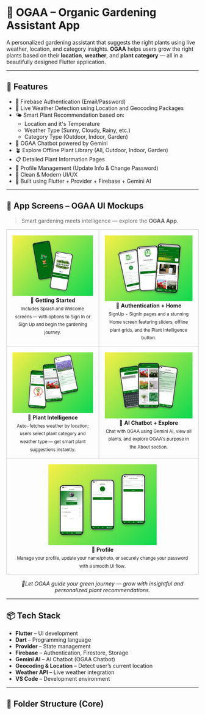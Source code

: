 <h1>🌿 OGAA – Organic Gardening Assistant App</h1>

<p>
A personalized gardening assistant that suggests the right plants using live weather, location, and category insights.
<strong>OGAA</strong> helps users grow the right plants based on their <strong>location</strong>, <strong>weather</strong>, and <strong>plant category</strong> — all in a beautifully designed Flutter application.
</p>

<hr/>

<h2>🚀 Features</h2>
<ul>
  <li>🔐 Firebase Authentication (Email/Password)</li>
  <li>📍 Live Weather Detection using Location and Geocoding Packages</li>
  <li>🌤️ Smart Plant Recommendation based on:
    <ul>
      <li>Location and it's Temperature</li>
      <li>Weather Type (Sunny, Cloudy, Rainy, etc.)</li>
      <li>Category Type (Outdoor, Indoor, Garden)</li>
    </ul>
  </li>
  <li>🤖 OGAA Chatbot powered by Gemini</li>
  <li>🪴 Explore Offline Plant Library (All, Outdoor, Indoor, Garden)</li>
  <li>📋 Detailed Plant Information Pages</li>
  <li>👤 Profile Management (Update Info & Change Password)</li>
  <li>🎯 Clean & Modern UI/UX</li>
  <li>🧱 Built using Flutter + Provider + Firebase + Gemini AI</li>
</ul>

<hr/>

<h2>📱 App Screens – OGAA UI Mockups</h2>

<blockquote>
 Smart gardening meets intelligence — explore the <strong>OGAA App</strong>.
</blockquote>

<table width="100%" align="center" cellspacing="10">
  <tr>
    <td align="center" valign="top" style="border: 1px solid #ccc; padding: 15px;">
      <img src="assets/screenshots/mockup1.png" width="100%" alt="Splash & Welcome Screens" /><br/>
      <strong>🚀 Getting Started</strong><br/>
      <sub>Includes Splash and Welcome screens — with options to Sign In or Sign Up and begin the gardening journey.</sub>
    </td>
    <td align="center" valign="top" style="border: 1px solid #ccc; padding: 15px;">
      <img src="assets/screenshots/mockup2.png" width="100%" alt="Auth & Home Screens" /><br/>
      <strong>🔐 Authentication + Home</strong><br/>
      <sub>SignUp - SignIn pages and a stunning Home screen featuring sliders, offline plant grids, and the Plant Intelligence button.</sub>
    </td>
  </tr>
  <tr>
    <td align="center" valign="top" style="border: 1px solid #ccc; padding: 15px;">
      <img src="assets/screenshots/mockup3.png" width="100%" alt="Plant Intelligence" /><br/>
      <strong>🧠 Plant Intelligence</strong><br/>
      <sub>Auto-fetches weather by location; users select plant category and weather type — get smart plant suggestions instantly.</sub>
    </td>
    <td align="center" valign="top" style="border: 1px solid #ccc; padding: 15px;">
      <img src="assets/screenshots/mockup4.png" width="100%" alt="OGAA AI Chatbot & More" /><br/>
      <strong>🤖 AI Chatbot + Explore</strong><br/>
      <sub>Chat with OGAA using Gemini AI, view all plants, and explore OGAA's purpose in the About section.</sub>
    </td>
  </tr>
  <tr>
    <td colspan="2" align="center" valign="top" style="border: 1px solid #ccc; padding: 15px;">
      <img src="assets/screenshots/mockup5.png" width="60%" alt="User Profile" /><br/>
      <strong>👤 Profile</strong><br/>
      <sub>Manage your profile, update your name/photo, or securely change your password with a smooth UI flow.</sub>
    </td>
  </tr>
</table>

<p align="center">
  <i>🌼Let OGAA guide your green journey — grow with insightful and personalized plant recommendations.</i>
</p>

<hr/>

<h2>📦 Tech Stack</h2>

<ul>
  <li><strong>Flutter</strong> – UI development</li>
  <li><strong>Dart</strong> – Programming language</li>
  <li><strong>Provider</strong> – State management</li>
  <li><strong>Firebase</strong> – Authentication, Firestore, Storage</li>
  <li><strong>Gemini AI</strong> – AI Chatbot (OGAA Chatbot)</li>
  <li><strong>Geocoding & Location</strong> – Detect user’s current location</li>
  <li><strong>Weather API</strong> – Live weather integration</li>
  <li><strong>VS Code</strong> – Development environment</li>
</ul>

<hr/>

<h2>📂 Folder Structure (Core)</h2>

<!-- # ogaa

A new Flutter project.

## Getting Started

This project is a starting point for a Flutter application.

A few resources to get you started if this is your first Flutter project:

- [Lab: Write your first Flutter app](https://docs.flutter.dev/get-started/codelab)
- [Cookbook: Useful Flutter samples](https://docs.flutter.dev/cookbook)

For help getting started with Flutter development, view the
[online documentation](https://docs.flutter.dev/), which offers tutorials,
samples, guidance on mobile development, and a full API reference. -->